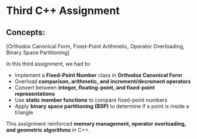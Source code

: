 # Third C++ Assignment  

## Concepts:  
[Orthodox Canonical Form, Fixed-Point Arithmetic, Operator Overloading, Binary Space Partitioning]  

In this third assignment, we had to:  
- Implement a **Fixed-Point Number** class in **Orthodox Canonical Form**  
- Overload **comparison, arithmetic, and increment/decrement operators**  
- Convert between **integer, floating-point, and fixed-point representations**  
- Use **static member functions** to compare fixed-point numbers  
- Apply **binary space partitioning (BSP)** to determine if a point is inside a triangle  

This assignment reinforced **memory management, operator overloading, and geometric algorithms** in C++.
